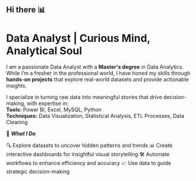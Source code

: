 ## Hi there 📊

<h1> Data Analyst | Curious Mind, Analytical Soul </h1>

<p> I am a passionate Data Analyst with a <b>Master's degree</b> in Data Analytics. While I’m a fresher in the professional world, I have honed my skills through <b>hands-on projects</b> that explore real-world datasets and provide actionable insights.  
<br>

  I specialize in turning raw data into meaningful stories that drive decision-making, with expertise in:
<br> 
<b>Tools:</b> Power BI, Excel, MySQL, Python
<br>
<b>Techniques:</b> Data Visualization, Statistical Analysis, ETL Processes, Data Cleaning 
<br>

🚀 <b><i>What I Do</i></b>

 🔍 Explore datasets to uncover hidden patterns and trends 
 📊 Create interactive dashboards for insightful visual storytelling 
 🛠️ Automate workflows to enhance efficiency and accuracy 
 📈 Use data to guide strategic decision-making</p>


